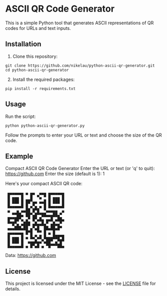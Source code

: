 # ASCII QR Code Generator

This is a simple Python tool that generates ASCII representations of QR codes for URLs and text inputs.

## Installation

1. Clone this repository:
```
git clone https://github.com/nikelau/python-ascii-qr-generator.git
cd python-ascii-qr-generator
```
2. Install the required packages:
```
pip install -r requirements.txt
```

## Usage

Run the script:
```
python python-ascii-qr-generator.py
```

Follow the prompts to enter your URL or text and choose the size of the QR code.

## Example
Compact ASCII QR Code Generator
Enter the URL or text (or 'q' to quit): https://github.com
Enter the size (default is 1): 1

Here's your compact ASCII QR code:
```
 ▄▄▄▄▄▄▄ ▄ ▄▄  ▄▄▄ ▄▄▄▄▄▄▄ 
 █ ▄▄▄ █   █  ▀▄ ▀ █ ▄▄▄ █ 
 █ ███ █ ██▀▄▄ ▄▄█ █ ███ █ 
 █▄▄▄▄▄█ █ ▄▀▄ ▄ █ █▄▄▄▄▄█ 
 ▄   ▄ ▄▄██ █▀█  ▀▄▄▄▄▄  ▄ 
   ▀▀██▄ ██▀▄█▀▀██▄▄▄██▄▀  
 █▀▀██▀▄ ▄▀ █▀▄█▄ ▄▄█ ▄██▄ 
 ▀▀█▀▄ ▄███ ▄█▄▄█▄▀ ▄█▄▄▀  
 ▄▄▄███▄██ ▄▀▄█  ██▄██▄█▀  
 ▄▄▄▄▄▄▄ █▀█  ▀▀ █ ▄ █     
 █ ▄▄▄ █ ▄ █▄▀▄█ █▄▄▄███▀█ 
 █ ███ █  ▄▄▄█▄▄▀▄██▀ ▄▀█▀ 
 █▄▄▄▄▄█ ▄ █▀▄█ ▄ ▀█▀▀▀██▄ 
```
  
Data: https://github.com	 

## License

This project is licensed under the MIT License - see the [LICENSE](LICENSE) file for details.